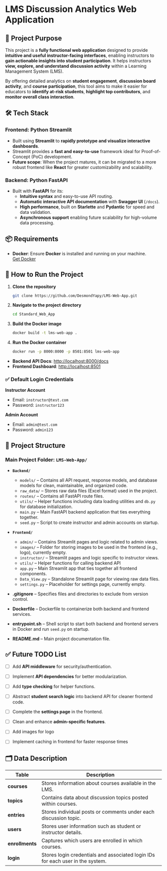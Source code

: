 # LMS Discussion Analytics Web Application

## 📌 Project Purpose

This project is a **fully functional web application** designed to provide **intuitive and useful instructor-facing interfaces**, enabling instructors to **gain actionable insights into student participation**. It helps instructors **view, explore, and understand discussion activity** within a Learning Management System (LMS).

By offering detailed analytics on **student engagement**, **discussion board activity**, and **course participation**, this tool aims to make it easier for educators to **identify at-risk students**, **highlight top contributors**, and **monitor overall class interaction**.


## 🛠️ Tech Stack

### Frontend: Python Streamlit
- Built using **Streamlit** to **rapidly prototype and visualize interactive dashboards**.
- Streamlit provides a **fast and easy-to-use** framework ideal for Proof-of-Concept (PoC) development.
- **Future scope**: When the project matures, it can be migrated to a more robust frontend like **React** for greater customizability and scalability.

### Backend: Python FastAPI
- Built with **FastAPI** for its:
    - **Intuitive syntax** and easy-to-use API routing.
    - **Automatic interactive API documentation** with **Swagger UI** (`/docs`).
    - **High performance**, built on **Starlette** and **Pydantic** for speed and data validation.
    - **Asynchronous support** enabling future scalability for high-volume data processing.


## 📦 Requirements

- **Docker**: Ensure **Docker** is installed and running on your machine.  
[Get Docker](https://www.docker.com/products/docker-desktop/)


## 🚀 How to Run the Project

1. **Clone the repository**
    ```bash
    git clone https://github.com/DesmondYapy/LMS-Web-App.git
    ```

2. **Navigate to the project directory**
    ```bash
    cd Standard_Web_App
    ```

3. **Build the Docker image**
    ```bash
    docker build -t lms-web-app .
    ```

4. **Run the Docker container**
    ```bash
    docker run -p 8000:8000 -p 8501:8501 lms-web-app
    ```

- **Backend API Docs**: [http://localhost:8000/docs](http://localhost:8000/docs)  
- **Frontend Dashboard**: [http://localhost:8501](http://localhost:8501)


### ✅ Default Login Credentials

**Instructor Account**  
- Email: `instructor@test.com`  
- Password: `instructor123`

**Admin Account**  
- Email: `admin@test.com`  
- Password: `admin123`


## 📁 Project Structure

### Main Project Folder: `LMS-Web-App/`

- **`Backend/`**
  - `models/` – Contains all API request, response models, and database models for clean, maintainable, and organized code.
  - `raw_data/` – Stores raw data files (Excel format) used in the project.
  - `routes/` – Contains all FastAPI route files.
  - `utils/` – Helper functions including data loading utilities and `db.py` for database initialization.
  - `main.py` – Main FastAPI backend application that ties everything together.
  - `seed.py` – Script to create instructor and admin accounts on startup.

- **`Frontend/`**
  - `admin/` – Contains Streamlit pages and logic related to admin views.
  - `images/` – Folder for storing images to be used in the frontend (e.g., logo), currently empty.
  - `instructor/` – Streamlit pages and logic specific to instructor views.
  - `utils/` – Helper functions for calling backend API 
  - `app.py` – Main Streamlit app that ties together all frontend components.
  - `Data_View.py` – Standalone Streamlit page for viewing raw data files.
  - `settings.py` – Placeholder for settings page, currently empty.

- **.gitignore** – Specifies files and directories to exclude from version control.
- **Dockerfile** – Dockerfile to containerize both backend and frontend services.
- **entrypoint.sh** – Shell script to start both backend and frontend servers in Docker and run `seed.py` on startup.
- **README.md** – Main project documentation file.


## ✅ Future TODO List

- [ ] Add **API middleware** for security/authentication.
- [ ] Implement **API dependencies** for better modularization.
- [ ] Add **type checking** for helper functions.
- [ ] Abstract **student search logic** into backend API for cleaner frontend code.
- [ ] Complete the **settings page** in the frontend.
- [ ] Clean and enhance **admin-specific features**.
- [ ] Add images for logo
- [ ] Implement caching in frontend for faster response times



## 🗂️ Data Description

| **Table**      | **Description**                                                                 |
|----------------|---------------------------------------------------------------------------------|
| **courses**    | Stores information about courses available in the LMS.                          |
| **topics**     | Contains data about discussion topics posted within courses.                    |
| **entries**    | Stores individual posts or comments under each discussion topic.                |
| **users**      | Stores user information such as student or instructor details.                  |
| **enrollments**| Captures which users are enrolled in which courses.                             |
| **login**      | Stores login credentials and associated login IDs for each user in the system.  |


